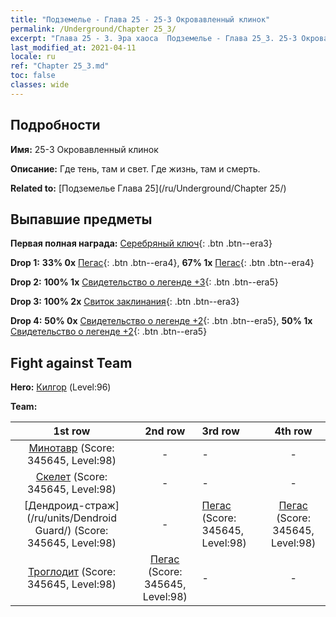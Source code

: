 ```yaml
---
title: "Подземелье - Глава 25 - 25-3 Окровавленный клинок"
permalink: /Underground/Chapter 25_3/
excerpt: "Глава 25 - 3. Эра хаоса  Подземелье - Глава 25_3. 25-3 Окровавленный клинок"
last_modified_at: 2021-04-11
locale: ru
ref: "Chapter 25_3.md"
toc: false
classes: wide
---
```


## Подробности

 **Имя:** 25-3 Окровавленный клинок

 **Описание:** Где тень, там и свет. Где жизнь, там и смерть.

 **Related to:** [Подземелье Глава 25](/ru/Underground/Chapter 25/)

## Выпавшие предметы

 **Первая полная награда:** [Серебряный ключ](/ru/Items/con_693/){: .btn .btn--era3}

 **Drop 1:** **33% 0x** [Пегас](/ru/Items/unt_202/){: .btn .btn--era4}, **67% 1x** [Пегас](/ru/Items/unt_202/){: .btn .btn--era4}

 **Drop 2:** **100% 1x** [Свидетельство о легенде +3](/ru/Items/mat_88/){: .btn .btn--era5}

 **Drop 3:** **100% 2x** [Свиток заклинания](/ru/Items/con_694/){: .btn .btn--era3}

 **Drop 4:** **50% 0x** [Свидетельство о легенде +2](/ru/Items/mat_81/){: .btn .btn--era5}, **50% 1x** [Свидетельство о легенде +2](/ru/Items/mat_81/){: .btn .btn--era5}


## Fight against Team
 **Hero:** [Килгор](/ru/heroes/Kilgor/) (Level:96)

 **Team:**


  | 1st row | 2nd row | 3rd row | 4th row |
  |:----:|:----:|:----|:----:|
  | [Минотавр](/ru/units/Minotaur/) (Score: 345645, Level:98)  | - | - | - |
  | [Скелет](/ru/units/Skeleton/) (Score: 345645, Level:98)  | - | - | - |
  | [Дендроид-страж](/ru/units/Dendroid Guard/) (Score: 345645, Level:98)  | - | [Пегас](/ru/units/Pegasus/) (Score: 345645, Level:98)  | [Пегас](/ru/units/Pegasus/) (Score: 345645, Level:98)  |
  | [Троглодит](/ru/units/Troglodyte/) (Score: 345645, Level:98)  | [Пегас](/ru/units/Pegasus/) (Score: 345645, Level:98)  | - | - |


